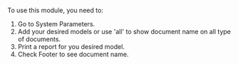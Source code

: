 To use this module, you need to:

1. Go to System Parameters.
2. Add your desired models or use 'all' to show document name on all type of documents.
3. Print a report for you desired model.
4. Check Footer to see document name.
